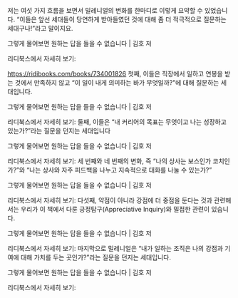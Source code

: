 저는 여섯 가지 흐름을 보면서 밀레니얼의 변화를 한마디로 이렇게 요약할 수 있었습니다. “이들은 앞선 세대들이 당연하게 받아들였던 것에 대해 좀 더 적극적으로 질문하는 세대구나!”라고 말이지요.

그렇게 물어보면 원하는 답을 들을 수 없습니다 | 김호 저

리디북스에서 자세히 보기:

https://ridibooks.com/books/734001826
첫째, 이들은 직장에서 일하고 연봉을 받는 것에서 만족하지 않고 “이 일이 내게 의미하는 바가 무엇일까?”에 대해 질문하는 세대입니다. 

그렇게 물어보면 원하는 답을 들을 수 없습니다 | 김호 저

리디북스에서 자세히 보기:
둘째, 이들은 “내 커리어의 목표는 무엇이고 나는 성장하고 있는가?”라는 질문을 던지는 세대입니다

그렇게 물어보면 원하는 답을 들을 수 없습니다 | 김호 저

리디북스에서 자세히 보기:
세 번째와 네 번째의 변화, 즉 “나의 상사는 보스인가 코치인가?”와 “나는 상사와 자주 피드백을 나누고 지속적으로 대화를 나눌 수 있는가?”

그렇게 물어보면 원하는 답을 들을 수 없습니다 | 김호 저

리디북스에서 자세히 보기:
다섯째, 약점이 아니라 강점에 더 중점을 둔다는 것과 관련해서는 우리가 이 책에서 다룬 긍정탐구(Appreciative Inquiry)와 밀접한 관련이 있습니다.

그렇게 물어보면 원하는 답을 들을 수 없습니다 | 김호 저

리디북스에서 자세히 보기:
마지막으로 밀레니얼은 “내가 일하는 조직은 나의 강점과 기여에 대해 가치를 두는 곳인가?”라는 질문을 던지는 세대입니다. 

그렇게 물어보면 원하는 답을 들을 수 없습니다 | 김호 저

리디북스에서 자세히 보기: